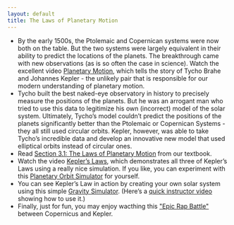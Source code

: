 ```yaml
---
layout: default
title: The Laws of Planetary Motion
---
```


- By the early 1500s, the Ptolemaic and Copernican systems were now both on the table. But the two systems were largely equivalent in their ability to predict the locations of the planets. The breakthrough came with new observations (as is so often the case in science). Watch the excellent video [Planetary Motion](https://youtu.be/QA7j83ZijxQ?t=13), which tells the story of Tycho Brahe and Johannes Kepler - the unlikely pair that is responsible for our modern understanding of planetary motion.
- Tycho built the best naked-eye observatory in history to precisely measure the positions of the planets. But he was an arrogant man who tried to use this data to legitimize his own (incorrect) model of the solar system. Ultimately, Tycho’s model couldn’t predict the positions of the planets significantly better than the Ptolemaic or Copernican Systems - they all still used circular orbits. Kepler, however, was able to take Tycho’s incredible data and develop an innovative new model that used elliptical orbits instead of circular ones.
- Read [Section 3.1: The Laws of Planetary Motion](https://openstax.org/books/astronomy-2e/pages/3-1-the-laws-of-planetary-motion) from our textbook.
- Watch the video [Kepler’s Laws](https://youtu.be/mwL2W6uyhY4), which demonstrates all three of Kepler’s Laws using a really nice simulation. If you like, you can experiment with this [Planetary Orbit Simulator](https://storage.googleapis.com/avh-sims/astroUNL/naap/pos/animations/kepler.html) for yourself.
- You can see Kepler’s Law in action by creating your own solar system using this simple [Gravity Simulator](https://www.andrewvh.com/kepler). (Here’s a [quick instructor video](https://youtu.be/DK5RKhYHrNI) showing how to use it.)
- Finally, just for fun, you may enjoy wacthing this ["Epic Rap Battle"](https://youtu.be/FYjCBbtIdPI) between Copernicus and Kepler.
